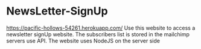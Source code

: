 # NewsLetter-SignUp

https://pacific-hollows-54261.herokuapp.com/ Use this website to access a newsletter signUp website. The subscribers list is stored in the mailchimp servers use API. The website uses NodeJS on the server side 
